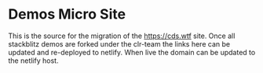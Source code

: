 # Demos Micro Site

This is the source for the migration of the https://cds.wtf site. Once all stackblitz
demos are forked under the clr-team the links here can be updated and re-deployed to netlify.
When live the domain can be updated to the netlify host.